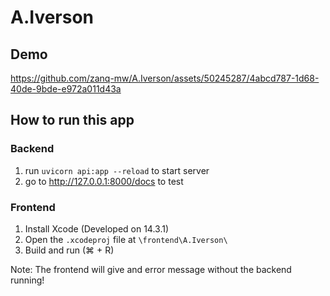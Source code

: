 # A.Iverson

## Demo

https://github.com/zanq-mw/A.Iverson/assets/50245287/4abcd787-1d68-40de-9bde-e972a011d43a


## How to run this app
### Backend
1. run `uvicorn api:app --reload` to start server
2. go to http://127.0.0.1:8000/docs to test

### Frontend
1. Install Xcode (Developed on 14.3.1)
2. Open the `.xcodeproj` file at `\frontend\A.Iverson\`
3. Build and run (⌘ + R)

Note: The frontend will give and error message without the backend running!

